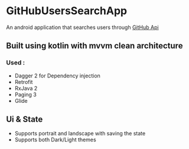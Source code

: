 # GitHubUsersSearchApp
An android application that searches users through [GitHub Api](https://docs.github.com/en/rest/reference/search#search-users)

## Built using kotlin with mvvm clean architecture
### Used : 
- Dagger 2 for Dependency injection
- Retrofit 
- RxJava 2 
- Paging 3
- Glide


## Ui & State
- Supports portrait and landscape with saving the state
- Supports both Dark/Light themes
